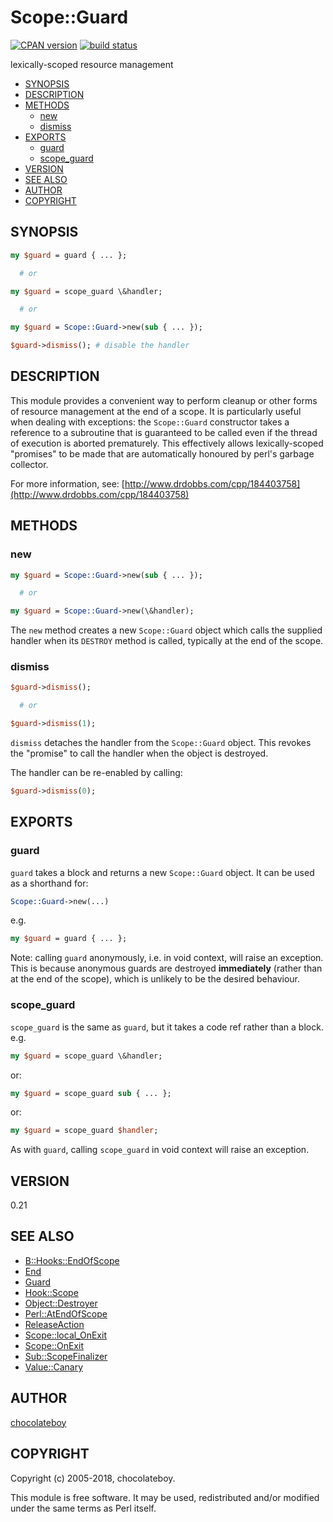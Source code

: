 # Scope::Guard

[![CPAN version](https://badge.fury.io/pl/Scope-Guard.svg)](http://badge.fury.io/pl/Scope-Guard)
[![build status](https://secure.travis-ci.org/chocolateboy/Scope-Guard.svg)](http://travis-ci.org/chocolateboy/Scope-Guard)

lexically-scoped resource management

<!-- START doctoc generated TOC please keep comment here to allow auto update -->
<!-- DON'T EDIT THIS SECTION, INSTEAD RE-RUN doctoc TO UPDATE -->

- [SYNOPSIS](#synopsis)
- [DESCRIPTION](#description)
- [METHODS](#methods)
  - [new](#new)
  - [dismiss](#dismiss)
- [EXPORTS](#exports)
  - [guard](#guard)
  - [scope\_guard](#scope_guard)
- [VERSION](#version)
- [SEE ALSO](#see-also)
- [AUTHOR](#author)
- [COPYRIGHT](#copyright)

<!-- END doctoc generated TOC please keep comment here to allow auto update -->

## SYNOPSIS

```perl
my $guard = guard { ... };

  # or

my $guard = scope_guard \&handler;

  # or

my $guard = Scope::Guard->new(sub { ... });

$guard->dismiss(); # disable the handler
```

## DESCRIPTION

This module provides a convenient way to perform cleanup or other forms of resource
management at the end of a scope. It is particularly useful when dealing with exceptions:
the `Scope::Guard` constructor takes a reference to a subroutine that is guaranteed to
be called even if the thread of execution is aborted prematurely. This effectively allows
lexically-scoped "promises" to be made that are automatically honoured by perl's garbage
collector.

For more information, see: [http://www.drdobbs.com/cpp/184403758](http://www.drdobbs.com/cpp/184403758)

## METHODS

### new

```perl
my $guard = Scope::Guard->new(sub { ... });

  # or

my $guard = Scope::Guard->new(\&handler);
```

The `new` method creates a new `Scope::Guard` object which calls the supplied handler when its `DESTROY` method is
called, typically at the end of the scope.

### dismiss

```perl
$guard->dismiss();

  # or

$guard->dismiss(1);
```

`dismiss` detaches the handler from the `Scope::Guard` object. This revokes the "promise" to call the
handler when the object is destroyed.

The handler can be re-enabled by calling:

```perl
$guard->dismiss(0);
```

## EXPORTS

### guard

`guard` takes a block and returns a new `Scope::Guard` object. It can be used
as a shorthand for:

```perl
Scope::Guard->new(...)
```

e.g.

```perl
my $guard = guard { ... };
```

Note: calling `guard` anonymously, i.e. in void context, will raise an exception.
This is because anonymous guards are destroyed **immediately**
(rather than at the end of the scope), which is unlikely to be the desired behaviour.

### scope_guard

`scope_guard` is the same as `guard`, but it takes a code ref rather than a block.
e.g.

```perl
my $guard = scope_guard \&handler;
```

or:

```perl
my $guard = scope_guard sub { ... };
```

or:

```perl
my $guard = scope_guard $handler;
```

As with `guard`, calling `scope_guard` in void context will raise an exception.

## VERSION

0.21

## SEE ALSO

- [B::Hooks::EndOfScope](https://metacpan.org/pod/B::Hooks::EndOfScope)
- [End](https://metacpan.org/pod/End)
- [Guard](https://metacpan.org/pod/Guard)
- [Hook::Scope](https://metacpan.org/pod/Hook::Scope)
- [Object::Destroyer](https://metacpan.org/pod/Object::Destroyer)
- [Perl::AtEndOfScope](https://metacpan.org/pod/Perl::AtEndOfScope)
- [ReleaseAction](https://metacpan.org/pod/ReleaseAction)
- [Scope::local\_OnExit](https://metacpan.org/pod/Scope::local_OnExit)
- [Scope::OnExit](https://metacpan.org/pod/Scope::OnExit)
- [Sub::ScopeFinalizer](https://metacpan.org/pod/Sub::ScopeFinalizer)
- [Value::Canary](https://metacpan.org/pod/Value::Canary)

## AUTHOR

[chocolateboy](mailto:chocolate@cpan.org)

## COPYRIGHT

Copyright (c) 2005-2018, chocolateboy.

This module is free software. It may be used, redistributed and/or modified under the same terms
as Perl itself.
